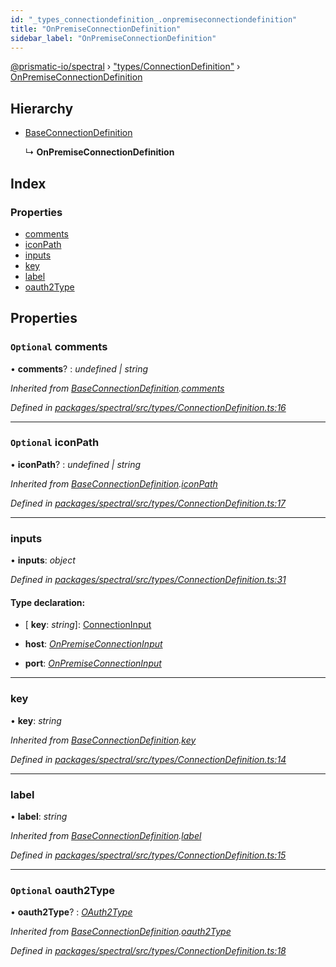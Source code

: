 ```yaml
---
id: "_types_connectiondefinition_.onpremiseconnectiondefinition"
title: "OnPremiseConnectionDefinition"
sidebar_label: "OnPremiseConnectionDefinition"
---
```


[@prismatic-io/spectral](../index.md) › ["types/ConnectionDefinition"](../modules/_types_connectiondefinition_.md) › [OnPremiseConnectionDefinition](_types_connectiondefinition_.onpremiseconnectiondefinition.md)

## Hierarchy

* [BaseConnectionDefinition](_types_connectiondefinition_.baseconnectiondefinition.md)

  ↳ **OnPremiseConnectionDefinition**

## Index

### Properties

* [comments](_types_connectiondefinition_.onpremiseconnectiondefinition.md#optional-comments)
* [iconPath](_types_connectiondefinition_.onpremiseconnectiondefinition.md#optional-iconpath)
* [inputs](_types_connectiondefinition_.onpremiseconnectiondefinition.md#inputs)
* [key](_types_connectiondefinition_.onpremiseconnectiondefinition.md#key)
* [label](_types_connectiondefinition_.onpremiseconnectiondefinition.md#label)
* [oauth2Type](_types_connectiondefinition_.onpremiseconnectiondefinition.md#optional-oauth2type)

## Properties

### `Optional` comments

• **comments**? : *undefined | string*

*Inherited from [BaseConnectionDefinition](_types_connectiondefinition_.baseconnectiondefinition.md).[comments](_types_connectiondefinition_.baseconnectiondefinition.md#optional-comments)*

*Defined in [packages/spectral/src/types/ConnectionDefinition.ts:16](https://github.com/prismatic-io/spectral/blob/v8.1.0/packages/spectral/src/types/ConnectionDefinition.ts#L16)*

___

### `Optional` iconPath

• **iconPath**? : *undefined | string*

*Inherited from [BaseConnectionDefinition](_types_connectiondefinition_.baseconnectiondefinition.md).[iconPath](_types_connectiondefinition_.baseconnectiondefinition.md#optional-iconpath)*

*Defined in [packages/spectral/src/types/ConnectionDefinition.ts:17](https://github.com/prismatic-io/spectral/blob/v8.1.0/packages/spectral/src/types/ConnectionDefinition.ts#L17)*

___

###  inputs

• **inputs**: *object*

*Defined in [packages/spectral/src/types/ConnectionDefinition.ts:31](https://github.com/prismatic-io/spectral/blob/v8.1.0/packages/spectral/src/types/ConnectionDefinition.ts#L31)*

#### Type declaration:

* \[ **key**: *string*\]: [ConnectionInput](../modules/_types_inputs_.md#connectioninput)

* **host**: *[OnPremiseConnectionInput](../modules/_types_connectiondefinition_.md#onpremiseconnectioninput)*

* **port**: *[OnPremiseConnectionInput](../modules/_types_connectiondefinition_.md#onpremiseconnectioninput)*

___

###  key

• **key**: *string*

*Inherited from [BaseConnectionDefinition](_types_connectiondefinition_.baseconnectiondefinition.md).[key](_types_connectiondefinition_.baseconnectiondefinition.md#key)*

*Defined in [packages/spectral/src/types/ConnectionDefinition.ts:14](https://github.com/prismatic-io/spectral/blob/v8.1.0/packages/spectral/src/types/ConnectionDefinition.ts#L14)*

___

###  label

• **label**: *string*

*Inherited from [BaseConnectionDefinition](_types_connectiondefinition_.baseconnectiondefinition.md).[label](_types_connectiondefinition_.baseconnectiondefinition.md#label)*

*Defined in [packages/spectral/src/types/ConnectionDefinition.ts:15](https://github.com/prismatic-io/spectral/blob/v8.1.0/packages/spectral/src/types/ConnectionDefinition.ts#L15)*

___

### `Optional` oauth2Type

• **oauth2Type**? : *[OAuth2Type](../enums/_types_connectiondefinition_.oauth2type.md)*

*Inherited from [BaseConnectionDefinition](_types_connectiondefinition_.baseconnectiondefinition.md).[oauth2Type](_types_connectiondefinition_.baseconnectiondefinition.md#optional-oauth2type)*

*Defined in [packages/spectral/src/types/ConnectionDefinition.ts:18](https://github.com/prismatic-io/spectral/blob/v8.1.0/packages/spectral/src/types/ConnectionDefinition.ts#L18)*
